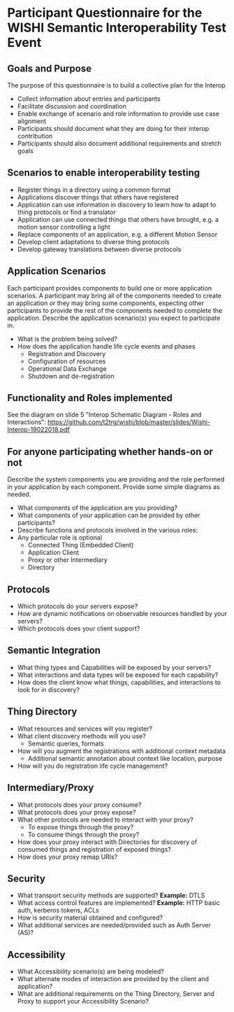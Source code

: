 # Participant Questionnaire for the WISHI Semantic Interoperability Test Event

## Goals and Purpose
The purpose of this questionnaire is to build a collective plan for the Interop
- Collect information about entries and participants
- Facilitate discussion and coordination
- Enable exchange of scenario and role information to provide use case alignment
- Participants should document what they are doing for their interop contribution
- Participants should also document additional requirements and stretch goals

## Scenarios to enable interoperability testing
- Register things in a directory using a common format
- Applications discover things that others have registered
- Application can use information in discovery to learn how to adapt to thing protocols or find a translator
- Application can use connected things that others have brought, e.g. a motion sensor controlling a light
- Replace components of an application, e.g. a different Motion Sensor
- Develop client adaptations to diverse thing protocols
- Develop gateway translations between diverse protocols

## Application Scenarios
Each participant provides components to build one or more application scenarios.
A participant may bring all of the components needed to create an application or
they may bring some components, expecting other participants to provide the rest of the
components needed to complete the application. Describe the application scenario(s) you
expect to participate in.
- What is the problem being solved?
- How does the application handle life cycle events and phases
  * Registration and Discovery
  * Configuration of resources
  * Operational Data Exchange
  * Shutdown and de-registration

## Functionality and Roles implemented
See the diagram on slide 5 "Interop Schematic Diagram - Roles and Interactions":
https://github.com/t2trg/wishi/blob/master/slides/Wishi-Interop-19022018.pdf

## For anyone participating whether hands-on or not
Describe the system components you are providing and the role performed in
your application by each component. Provide some simple diagrams as needed.
- What components of the application are you providing?
- What components of your application can be provided by other participants?
- Describe functions and protocols involved in the various roles:
- Any particular role is optional
  * Connected Thing (Embedded Client)
  * Application Client
  * Proxy or other Intermediary
  * Directory

## Protocols
- Which protocols do your servers expose?
- How are dynamic notifications on observable resources handled by your servers?
- Which protocols does your client support?

## Semantic Integration
- What thing types and Capabilities will be exposed by your servers?
- What interactions and data types will be exposed for each capability?
- How does the client know what things, capabilities, and interactions to look for in discovery?

## Thing Directory
- What resources and services will you register?
- What client discovery methods will you use?
  * Semantic queries, formats
- How will you augment the registrations with additional context metadata
  * Additional semantic annotation about context like location, purpose
- How will you do registration life cycle management?

## Intermediary/Proxy
- What protocols does your proxy consume?
- What protocols does your proxy expose?
- What other protocols are needed to interact with your proxy?
  * To expose things through the proxy?
  * To consume things through the proxy?
- How does your proxy interact with Directories for discovery of consumed things and registration of exposed things?
- How does your proxy remap URIs?

## Security
- What transport security methods are supported? **Example:** DTLS
- What access control features are implemented? **Example:** HTTP basic auth, kerberos tokens, ACLs
- How is security material obtained and configured?
- What additional services are needed/provided such as Auth Server (AS)?

## Accessibility
- What Accessibility scenario(s) are being modeled?
- What alternate modes of interaction are provided by the client and application?
- What are additional requirements on the Thing Directory, Server and Proxy to support your Accessibility Scenario?

